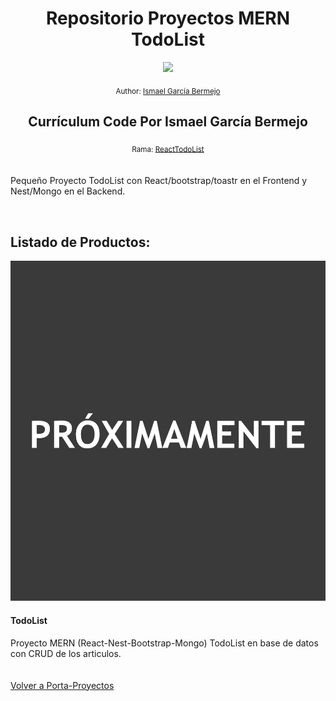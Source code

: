 <div align="center">
  <h1> Repositorio Proyectos MERN TodoList</h1>
  <a class="header-badge" target="_blank" href="https://www.linkedin.com/in/ismael-garc%C3%ADa-bermejo/">
  <img src="https://img.shields.io/badge/style--5eba00.svg?label=LinkedIn&logo=linkedin&style=social">
  </a>
  
  <sub>Author:
  <a href="https://www.linkedin.com/in/ismael-garc%C3%ADa-bermejo/" target="_blank">Ismael García Bermejo</a><br>
  </sub>
</div>
<div align="center">
 <h2>Currículum Code Por Ismael García Bermejo</h2>
    <sub>Rama:
  <a href="https://github.com/IsmaelGB86/Porta-Proyectos/tree/ReactTodoList" target="_blank">ReactTodoList</a><br><br>
  </sub>
</div>
<div>
<p>Pequeño Proyecto TodoList con React/bootstrap/toastr en el Frontend y Nest/Mongo en el Backend.</p>
</div>
</br>

## Listado de Productos:

<td>
<a href="Proyecto1">
<img src="./proximamente.png">
</a>
<div><h4>TodoList</h4><span>Proyecto MERN (React-Nest-Bootstrap-Mongo) TodoList en base de datos con CRUD de los articulos.</span></div>
</td>
<br><br>
<a href="https://github.com/IsmaelGB86/Porta-Proyectos/tree/main/" target="_blank">Volver a Porta-Proyectos</a>

